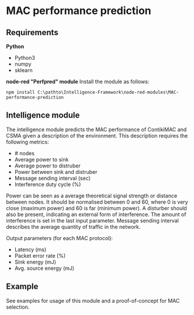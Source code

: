 # MAC performance prediction

## Requirements
**Python**
<ul>
	<li>Python3</li>
	<li>numpy</li>
	<li>sklearn</li>
</ul>

**node-red "Perfpred" module**
Install the module as follows:
```
npm install C:\pathto\Intelligence-Framework\node-red-modules\MAC-performance-prediction
```

## Intelligence module
The intelligence module predicts the MAC performance of ContikiMAC and CSMA given a description of the environment. This description requires the following metrics:
<ul>
        <li># nodes</li>
        <li>Average power to sink</li>
        <li>Average power to distruber</li>
        <li>Power between sink and distruber</li>
        <li>Message sending interval (sec)</li>
        <li>Interference duty cycle (%)</li>
</ul>

Power can be seen as a average theoretical signal strength or distance between nodes. It should be normalised between 0 and 60, where 0 is very close (maximum power) and 60 is far (minimum power).
A disturber should also be present, indicating an external form of interference. The amount of interference is set in the last input parameter. Message sending interval describes the average quantity of traffic in the network. 


Output parameters (for each MAC protocol):
<ul>
    <li>Latency (ms)</li>
    <li>Packet error rate (%)</li>
    <li>Sink energy (mJ)</li>
    <li>Avg. source energy (mJ)</li>
</ul>

## Example
See examples for usage of this module and a proof-of-concept for MAC selection.